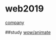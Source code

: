 # web2019
[company](https://hanyong5.github.io/web2019/site/03com)


##study
[wow/animate](https://hanyong5.github.io/web2019/html/20191128_wow_animate)
